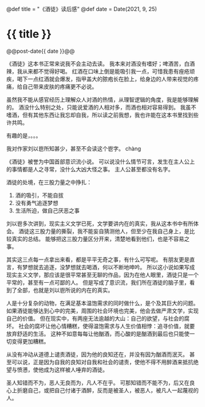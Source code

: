 @def title = "《酒徒》读后感"
@def date = Date(2021, 9, 25)

# {{ title }}
@@post-date{{ date }}@@

《酒徒》这本书正常来说我不会主动去读。
我本来对酒没有嗜好；啤酒苦，白酒辣，我从来都不觉得好喝。
红酒在口味上倒是能吸引我一点，可惜我患有痤疮顽疾，喝下一点红酒就会爆发，指甲盖大的脓疱长在脸上，给身边的人带来视觉的疼痛，给自己带来皮肤的疼痛更不必说。

虽然我不能从感官经历上理解众人对酒的热情，从理智逻辑的角度，我是能够理解的。
酒没什么特别之处，只能说爱酒的人相对多，而酒也相对容易得到。
我虽不嗜酒，但有其他东西让我忘却自我，所以读之前我想，我也许能在这本书里找到些许共鸣。

有趣的是，。。。

我对作家刘以鬯所知甚少，甚至不会读这个鬯字。
chàng

《酒徒》被誉为中国首部意识流小说。
可以说没什么情节可言，发生在主人公上的事情都是人之寻常，没什么大凶大怪之事。
主人公甚至都没有名字。

酒徒的处境，在三股力量之中挣扎：
1. 酒的吸引，不能自拔
2. 没有勇气追逐梦想
2. 生活所迫，做自己厌恶之事

刘以鬯多次讲到，现实主义文学已死，文学要讲内在的真实，我从这本书中有所体会。
酒徒这三股力量的撕裂，我不能妄自猜测他人，但至少在我自己身上，是比较真实的总结。
能够把这三股力量区分开来，清楚地看到他们，也是不容易之事。

其实这三点每一点拿出来看，都是平平无奇之事，有什么可写呢。
有朋友更是直言，有梦想就去追逐，没梦想就去喝酒，何以不断地呻吟。
所以这小说如果写成现实主义文学，那应该是很平常甚至无聊的作品，因为在他人眼里，酒徒只是一个平常的，甚至有一点可鄙的人。
但是写成了意识流，我们所在酒徒的脑子里，看到了全部，也就是刘以鬯所说的内在的真实。

人是十分复杂的动物，在满足基本温饱需求的同时做什么，是个及其巨大的问题。
如果酒徒能够达到心中的完美，周围的社会环境也完美，他会去做严肃文学，实现自己的价值。
但在现实中，有两座无法逾越的大山：自己的欲望，与社会的腐坏。
社会的腐坏让他心情糟糕，使得温饱需求与人生价值相悖：追寻价值，就要放弃舒适的生活。
这种不如意每每让他酗酒，而心酸的是酗酒到最后也只能使一切变得更加糟糕。

从没有冲动从道德上谴责酒徒，因为他的良知还在，并没有因为酗酒而泯灭。
甚至可以说，正是因为自我的良知对自我和社会的谴责，使他不得不用醉酒来抵抗绝望与愤懑，使他成为这样被人唾弃的酒徒。

圣人知错而不为，恶人无良而为，凡人不在乎。
可那知错而不能不为，后又在良心上折磨自己，或把自己付诸于酒醉，反而是被圣人，被恶人，被凡人一起蔑视的人。